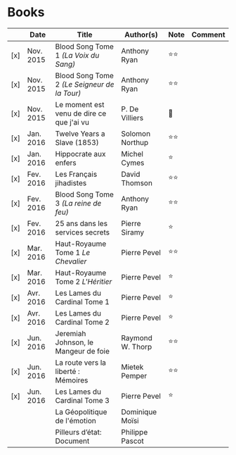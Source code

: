 # Books

|   | Date        | Title                                        | Author(s)     | Note | Comment |
|---| ---------- | --------------------------------------------- | ------------- | ---- |-------------- |
|[x]| Nov. 2015  | Blood Song Tome 1 *(La Voix du Sang)*  | Anthony Ryan | :star::star: | |
|[x]| Nov. 2015  | Blood Song Tome 2 *(Le Seigneur de la Tour)*  | Anthony Ryan | :star::star: | |
|[x]| Nov. 2015  | Le moment est venu de dire ce que j'ai vu | P. De Villiers | :shit: | |
|[x]| Jan. 2016  | Twelve Years a Slave (1853) | Solomon Northup | :star::star: | |
|[x]| Jan. 2016  | Hippocrate aux enfers | Michel Cymes | :star: | |
|[x]| Fev. 2016  | Les Français jihadistes | David Thomson | :star::star: | |
|[x]| Fev. 2016  | Blood Song Tome 3 *(La reine de feu)*  | Anthony Ryan | :star::star: | |
|[x]| Fev. 2016  | 25 ans dans les services secrets  | Pierre Siramy | :star: | |
|[x]| Mar. 2016  | Haut-Royaume Tome 1 *Le Chevalier*  | Pierre Pevel | :star::star: | |
|[x]| Mar. 2016  | Haut-Royaume Tome 2 *L'Héritier*  | Pierre Pevel | :star: | |
|[x]| Avr. 2016  | Les Lames du Cardinal Tome 1  | Pierre Pevel | :star: | |
|[x]| Avr. 2016  | Les Lames du Cardinal Tome 2  | Pierre Pevel | :star: | |
|[x]| Jun. 2016  | Jeremiah Johnson, le Mangeur de foie | Raymond W. Thorp | :star::star: | |
|[x]| Jun. 2016  | La route vers la liberté : Mémoires | Mietek Pemper | :star::star: | |
|[x]| Jun. 2016  | Les Lames du Cardinal Tome 3  | Pierre Pevel | :star: | |
|   |   | La Géopolitique de l'émotion | Dominique Moïsi | | |
|   |   | Pilleurs d’état: Document | Philippe Pascot | | |
